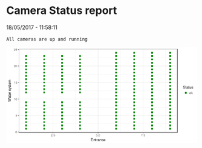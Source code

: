 Camera Status report
================
18/05/2017 - 11:58:11

    All cameras are up and running

![](camreport_files/figure-markdown_github/unnamed-chunk-2-1.png)
